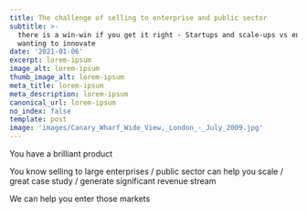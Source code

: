 ```yaml
---
title: The challenge of selling to enterprise and public sector
subtitle: >-
  there is a win-win if you get it right - Startups and scale-ups vs enterprises
  wanting to innovate
date: '2021-01-06'
excerpt: lorem-ipsum
image_alt: lorem-ipsum
thumb_image_alt: lorem-ipsum
meta_title: lorem-ipsum
meta_description: lorem-ipsum
canonical_url: lorem-ipsum
no_index: false
template: post
image: 'images/Canary_Wharf_Wide_View,_London_-_July_2009.jpg'
---
```

You have a brilliant product 

You know selling to large enterprises / public sector can help you scale / great case study / generate significant revenue stream

We can help you enter those markets